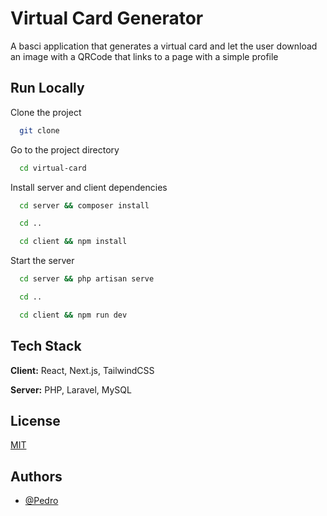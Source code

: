 
# Virtual Card Generator

A basci application that generates a virtual card and let the user download an image with a QRCode that links to a page with a simple profile

## Run Locally

Clone the project

```bash
  git clone 
```

Go to the project directory

```bash
  cd virtual-card
```

Install server and client dependencies

```bash
  cd server && composer install
```
```bash
  cd ..
```
```bash
  cd client && npm install
```

Start the server

```bash
  cd server && php artisan serve
```

```bash
  cd ..
```
```bash
  cd client && npm run dev
```

## Tech Stack

**Client:** React, Next.js, TailwindCSS

**Server:** PHP, Laravel, MySQL


## License

[MIT](https://choosealicense.com/licenses/mit/)


## Authors

- [@Pedro](https://www.github.com/pedro-cabreu)

